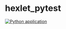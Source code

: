 # hexlet_pytest

[![Python application](https://github.com/dmitriykodolov/hexlet_pytest/actions/workflows/python-app.yml/badge.svg)](https://github.com/dmitriykodolov/hexlet_pytest/actions/workflows/python-app.yml)